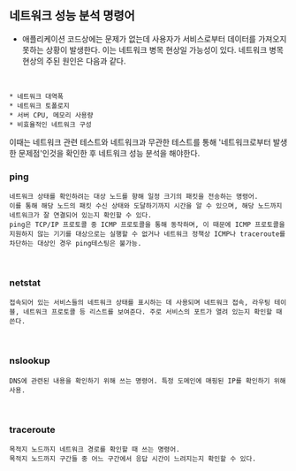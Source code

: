 ## **네트워크 성능 분석 명령어**
  * 애플리케이션 코드상에는 문제가 없는데 사용자가 서비스로부터 데이터를 가져오지 못하는 상황이 발생한다. 이는 네트워크 병목 현상일 가능성이 있다.
  네트워크 병목 현상의 주된 원인은 다음과 같다.
<br/>

  ```
  * 네트워크 대역폭
  * 네트워크 토폴로지
  * 서버 CPU, 메모리 사용량
  * 비효율적인 네트워크 구성
  ```
이때는 네트워크 관련 테스트와 네트워크과 무관한 테스트를 통해 '네트워크로부터 발생한 문제점'인것을 확인한 후 네트워크 성능 분석을 해야한다.
<br/>

  ### ping
  ```
  네트워크 상태를 확인하려는 대상 노드를 향해 일정 크기의 패킷을 전송하는 명령어.
  이를 통해 해당 노드의 패킷 수신 상태와 도달하기까지 시간을 알 수 있으며, 해당 노드까지 네트워크가 잘 연결되어 있는지 확인할 수 있다.
  ping은 TCP/IP 프로토콜 중 ICMP 프로토콜을 통해 동작하며, 이 때문에 ICMP 프로토콜을 지원하지 않는 기기를 대상으로는 실행할 수 없거나 네트워크 정책상 ICMP나 traceroute를 차단하는 대상인 경우 ping테스팅은 불가능.
  ``` 
  <br/>


  ### netstat
  ```
  접속되어 있는 서비스들의 네트워크 상태를 표시하는 데 사용되며 네트워크 접속, 라우팅 테이블, 네트워크 프로토콜 등 리스트를 보여준다. 주로 서비스의 포트가 열려 있는지 확인할 때 쓴다.
  ``` 

<br/>

  ### nslookup
  ```
  DNS에 관련된 내용을 확인하기 위해 쓰는 명령어. 특정 도메인에 매핑된 IP를 확인하기 위해 사용.
  ``` 
  <br/>

  ### traceroute
  ```
  목적지 노드까지 네트워크 경로를 확인할 때 쓰는 명령어.
  목적지 노드까지 구간들 중 어느 구간에서 응답 시간이 느려지는지 확인할 수 있다.
  ``` 